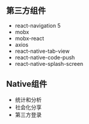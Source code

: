 ## 第三方组件

- react-navigation 5
- mobx
- mobx-react
- axios
- react-native-tab-view
- react-native-code-push
- react-native-splash-screen

## Native组件

- 统计和分析
- 社会化分享
- 第三方登录
